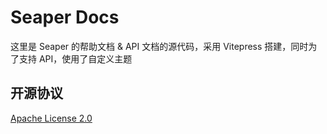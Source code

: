 # Seaper Docs
这里是 Seaper 的帮助文档 & API 文档的源代码，采用 Vitepress 搭建，同时为了支持 API，使用了自定义主题

## 开源协议

[Apache License 2.0](./LICENSE)